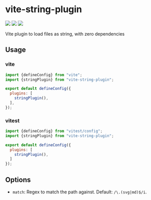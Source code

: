 # vite-string-plugin
[![](https://img.shields.io/npm/v/vite-string-plugin.svg?style=flat)](https://www.npmjs.org/package/vite-string-plugin) [![](https://img.shields.io/npm/dm/vite-string-plugin.svg)](https://www.npmjs.org/package/vite-string-plugin) [![](https://packagephobia.com/badge?p=vite-string-plugin)](https://packagephobia.com/result?p=vite-string-plugin)

Vite plugin to load files as string, with zero dependencies

## Usage

### vite
```js
import {defineConfig} from "vite";
import {stringPlugin} from "vite-string-plugin";

export default defineConfig({
  plugins: [
    stringPlugin(),
  ],
});
```

### vitest

```js
import {defineConfig} from "vitest/config";
import {stringPlugin} from "vite-string-plugin";

export default defineConfig({
  plugins: [
    stringPlugin(),
  ]
});
```

## Options

- `match`: Regex to match the path against. Default: `/\.(svg|md)$/i`.
